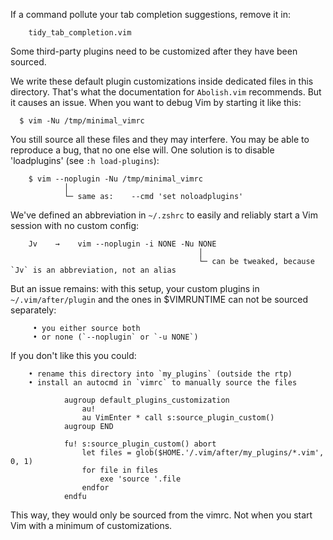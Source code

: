 If a command pollute your tab completion suggestions, remove it in:

        tidy_tab_completion.vim


Some third-party plugins need to be customized after they have been sourced.

We write these default plugin customizations inside dedicated files in this directory.
That's what the documentation for `Abolish.vim` recommends.
But it causes an issue. When you want to debug Vim by starting it like this:

      $ vim -Nu /tmp/minimal_vimrc

You still source all these files and they may interfere.
You may be able to reproduce a bug, that no one else will.
One solution is to disable 'loadplugins' (see `:h load-plugins`):

        $ vim --noplugin -Nu /tmp/minimal_vimrc
                │
                └─ same as:    --cmd 'set noloadplugins'


We've defined an  abbreviation in `~/.zshrc` to easily and  reliably start a Vim
session with no custom config:

        Jv    →    vim --noplugin -i NONE -Nu NONE
                                              │
                                              └─ can be tweaked, because `Jv` is an abbreviation, not an alias


But an issue remains:
with this  setup, your custom plugins  in `~/.vim/after/plugin` and the  ones in
$VIMRUNTIME can not be sourced separately:

         • you either source both
         • or none (`--noplugin` or `-u NONE`)

If you don't like this you could:

        • rename this directory into `my_plugins` (outside the rtp)
        • install an autocmd in `vimrc` to manually source the files

                augroup default_plugins_customization
                    au!
                    au VimEnter * call s:source_plugin_custom()
                augroup END

                fu! s:source_plugin_custom() abort
                    let files = glob($HOME.'/.vim/after/my_plugins/*.vim', 0, 1)
                    for file in files
                        exe 'source '.file
                    endfor
                endfu

This way, they would only be sourced from the vimrc. Not when you start Vim with
a minimum of customizations.

